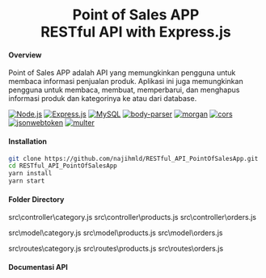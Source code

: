 <h1 align="center">Point of Sales APP <br>RESTful API with Express.js</h1>

#### Overview

Point of Sales APP adalah API yang memungkinkan pengguna untuk membaca informasi penjualan produk. Aplikasi ini juga memungkinkan pengguna untuk membaca, membuat, memperbarui, dan menghapus informasi produk dan kategorinya ke atau dari database.


[![Node.js](https://img.shields.io/badge/Node.js-v.12.14.1-green.svg?style=flat-square&logo=appveyor)](https://nodejs.org/) [![Express.js](https://img.shields.io/badge/Express.js-4.17.1-orange.svg?style=flat-square&logo=appveyor)](https://expressjs.com/en/starter/installing.html) [![MySQL](https://img.shields.io/badge/mysql-v4.9.2-blue?style=flat-square&logo=appveyor)](https://www.npmjs.com/package/mysql) [![body-parser](https://img.shields.io/badge/body--parser-v1.19.0-red?style=flat-square&logo=appveyor)](https://www.npmjs.com/package/body-parser) [![morgan](https://img.shields.io/badge/morgan-v1.9.1-success?style=flat-square&logo=appveyor)](https://www.npmjs.com/package/body-parser) [![cors](https://img.shields.io/badge/cors-v2.8.5-blueviolet?style=flat-square&logo=appveyor)](https://www.npmjs.com/package/cors) [![jsonwebtoken](https://img.shields.io/badge/jsonwebtoken-v8.5.1-blue?style=flat-square&logo=appveyor)](https://www.npmjs.com/package/jsonwebtoken) [![multer](https://img.shields.io/badge/multer-v1.4.2-success?style=flat-square&logo=appveyor)](https://www.npmjs.com/package/multer)



#### Installation

```bash
git clone https://github.com/najihmld/RESTful_API_PointOfSalesApp.git
cd RESTful_API_PointOfSalesApp
yarn install
yarn start
```

#### Folder Directory
src\controller\category.js
src\controller\products.js
src\controller\orders.js

src\model\category.js
src\model\products.js
src\model\orders.js

src\routes\category.js
src\routes\products.js
src\routes\orders.js



#### Documentasi API




